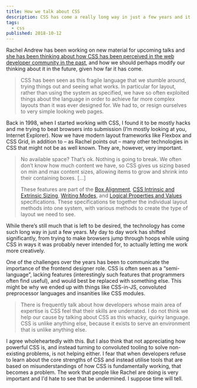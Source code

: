 ```yaml
---
title: How we talk about CSS
description: CSS has come a really long way in just a few years and it’s no longer that hacky, weird “language” anymore.
tags:
  - css
published: 2018-10-12
---
```


Rachel Andrew has been working on new material for upcoming talks and [she has been thinking about how CSS has been perceived in the web developer community in the past](https://rachelandrew.co.uk/archives/2018/10/04/the-way-we-talk-about-css/), and how we should perhaps modify our thinking about it in the future, given how far it has come.

> CSS has been seen as this fragile language that we stumble around, trying things out and seeing what works. In particular for layout, rather than using the system as specified, we have so often exploited things about the language in order to achieve far more complex layouts than it was ever designed for. We had to, or resign ourselves to very simple looking web pages.

Back in 1998, when I started working with CSS, I found it to be mostly hacks and me trying to beat browsers into submission (I’m mostly looking at you, Internet Explorer). Now we have modern layout frameworks like Flexbox and CSS Grid, in addition to – as Rachel points out – many other technologies in CSS that might not be as well known. They are, however, very important.

> No available space? That’s ok. Nothing is going to break. We often don’t know how much content we have, so CSS gives us sizing based on min and max content sizes, allowing items to grow and shrink into their containing boxes. […]
>
> These features are part of the [Box Alignment](https://www.w3.org/TR/css-align-3/), [CSS Intrinsic and Extrinsic Sizing](https://www.w3.org/TR/css-sizing-3/), [Writing Modes](https://www.w3.org/TR/css-writing-modes-3/), and [Logical Properties and Values](https://www.w3.org/TR/css-logical-1/) specifications. These specifications tie together the individual layout methods into one system, with various methods to create the type of layout we need to see.

While there’s still much that is left to be desired, the technology has come such long way in just a few years. My day to day work has shifted significantly, from trying to make browsers jump through hoops while using CSS in ways it was probably never intended for, to actually letting me work more creatively.

One of the challenges over the years has been to communicate the importance of the frontend designer role. CSS is often seen as a “semi-language”, lacking features (interestingly such features that programmers often find useful), and would best be replaced with something else. This might be why we ended up with things like CSS-in-JS, convoluted preprocessor languages and insanities like CSS modules.

> There is frequently talk about how developers whose main area of expertise is CSS feel that their skills are underrated. I do not think we help our cause by talking about CSS as this whacky, quirky language. CSS is unlike anything else, because it exists to serve an environment that is unlike anything else.

I agree wholeheartedly with this. But I also think that not appreciating how powerful CSS is, and instead turning to convoluted tooling to solve non-existing problems, is not helping either. I fear that when developers refuse to learn about the core strengths of CSS and instead utilise tools that are based on misunderstandings of how CSS is fundamentally working, that becomes a problem. The work that people like Rachel are doing is very important and I'd hate to see that be undermined. I suppose time will tell.
